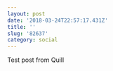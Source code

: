 ```yaml
---
layout: post
date: '2018-03-24T22:57:17.431Z'
title: ''
slug: '82637'
category: social
---
```

Test post from Quill

